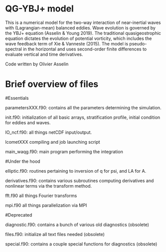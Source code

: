 QG-YBJ+ model
=============

This is a numerical model for the two-way interaction of near-inertial waves with (Lagrangian-mean) balanced eddies. Wave evolution is governed by the YBJ+ equation (Asselin & Young 2019). The traditional quasigeostrophic equation dictates the evolution of potential vorticity, which includes the wave feedback term of Xie & Vanneste (2015). The model is pseudo-spectral in the horizontal and uses second-order finite differences to evaluate vertical and time derivatives. 

Code written by Olivier Asselin


Brief overview of files
=======================

#Essentials


parametersXXX.f90: contains all the parameters determining the simulation.

init.f90:          initialization of all basic arrays, stratification profile, initial condition for eddies and waves.

IO_ncf.f90:        all things netCDF input/output.

lcometXXX          compiling and job launching script

main_waqg.f90:     main program performing the integration



#Under the hood


elliptic.f90:      routines pertaining to inversion of q for psi, and LA for A. 

derivatives.f90:   contains various subroutines computing derivatives and nonlinear terms via the transform method.

fft.f90            all things Fourier transforms

mpi.f90            all things parallelization via MPI



#Deprecated


diagnostic.f90:    contains a bunch of various old diagnostics (obsolete)

files.f90:         initialize all text files needed (obsolete)

special.f90:       contains a couple special functions for diagnostics (obsolete)
